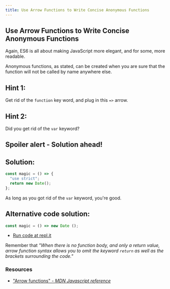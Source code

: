 ```yaml
---
title: Use Arrow Functions to Write Concise Anonymous Functions
---
```

## Use Arrow Functions to Write Concise Anonymous Functions

<!-- The article goes here, in GitHub-flavored Markdown. Feel free to add YouTube videos, images, and CodePen/JSBin embeds  -->
Again, ES6 is all about making JavaScript more elegant, and for some, more readable. 

Anonymous functions, as stated, can be created when you are sure that the function will not be called by name anywhere else.

## Hint 1:

Get rid of the `function` key word, and plug in this `=>` arrow.

## Hint 2:

Did you get rid of the `var` keyword?

## Spoiler alert - Solution ahead!

## Solution:

```javascript
const magic = () => {
  "use strict";
  return new Date();
};
```
As long as you got rid of the `var` keyword, you're good.

## Alternative code solution:
```javascript
const magic = () => new Date ();
```
- [Run code at repl.it](https://repl.it/@AdrianSkar/ES6-Use-arrow-functions)

Remember that _"When there is no function body, and only a return value, arrow function syntax allows you to omit the keyword `return` as well as the brackets surrounding the code."_


### Resources
- ["Arrow functions" - *MDN Javascript reference*](https://developer.mozilla.org/en-US/docs/Web/JavaScript/Reference/Functions/Arrow_functions)
